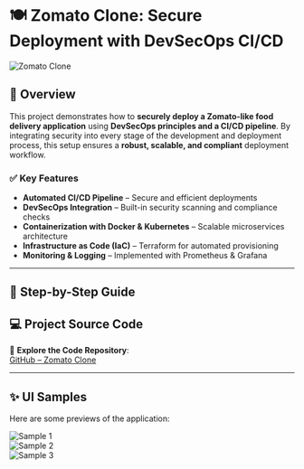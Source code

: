 # 🍽️ Zomato Clone: Secure Deployment with DevSecOps CI/CD  

![Zomato Clone](https://miro.medium.com/v2/resize:fit:1400/format:webp/1*X_hm5iF0NRjbOZHB6RQIFA.jpeg)  

## 📌 Overview  

This project demonstrates how to **securely deploy a Zomato-like food delivery application** using **DevSecOps principles and a CI/CD pipeline**. By integrating security into every stage of the development and deployment process, this setup ensures a **robust, scalable, and compliant** deployment workflow.  

### ✅ Key Features  

- **Automated CI/CD Pipeline** – Secure and efficient deployments  
- **DevSecOps Integration** – Built-in security scanning and compliance checks  
- **Containerization with Docker & Kubernetes** – Scalable microservices architecture  
- **Infrastructure as Code (IaC)** – Terraform for automated provisioning  
- **Monitoring & Logging** – Implemented with Prometheus & Grafana  

---

## 📖 Step-by-Step Guide  


## 💻 Project Source Code  

🔗 **Explore the Code Repository**:  
[GitHub – Zomato Clone](https://github.com/Haswanthkondamadugula/Zomato-Clone)  

---

## ✨ UI Samples  

Here are some previews of the application:  

![Sample 1](https://miro.medium.com/v2/resize:fit:750/format:webp/1*xVxk3tSbk9yA6hel60t13g.png)  
![Sample 2](https://miro.medium.com/v2/resize:fit:750/format:webp/1*KOwp6K2sOcSmDyk9Axnvhw.png)  
![Sample 3](https://miro.medium.com/v2/resize:fit:750/format:webp/1*t1x_F_qwHI6anvRHS59OxA.png)  


